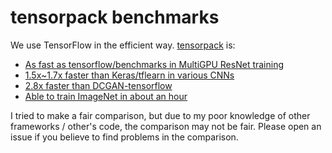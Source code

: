 
# tensorpack benchmarks

We use TensorFlow in the efficient way. [tensorpack](https://github.com/ppwwyyxx/tensorpack) is:

* [As fast as tensorflow/benchmarks in MultiGPU ResNet training](ResNet-MultiGPU/)
* [1.5x~1.7x faster than Keras/tflearn in various CNNs](other-wrappers/)
* [2.8x faster than DCGAN-tensorflow](DCGAN/)
* [Able to train ImageNet in about an hour](ResNet-Horovod/)
<!--
   -* [1.2x~2x faster in pix2pix than other third-party TF implementations](https://github.com/yenchenlin/pix2pix-tensorflow/issues/4#issuecomment-282054534)
	 -->


I tried to make a fair comparison, but due to my poor knowledge of other frameworks / other's code, the comparison may not be fair.
Please open an issue if you believe to find problems in the comparison.
